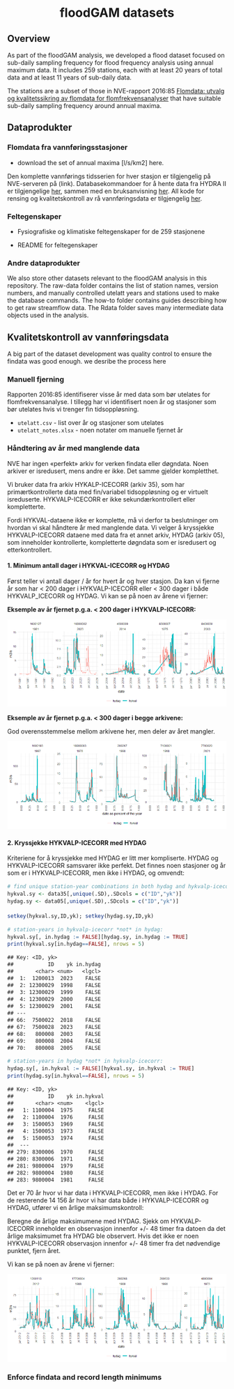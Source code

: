 
<h1 align="center">
floodGAM datasets
</h1>

## Overview

As part of the floodGAM analysis, we developed a flood dataset focused
on sub-daily sampling frequency for flood frequency analysis using
annual maximum data. It includes 259 stations, each with at least 20
years of total data and at least 11 years of sub-daily data.

The stations are a subset of those in NVE-rapport 2016:85 [Flomdata:
utvalg og kvalitetssikring av flomdata for
flomfrekvensanalyser](https://asp.bibliotekservice.no/nve/title.aspx?tkey=23147)
that have suitable sub-daily sampling frequency around annual maxima.

## Dataprodukter

### Flomdata fra vannføringsstasjoner

- download the set of annual maxima \[l/s/km2\] here.

Den komplette vannførings tidsserien for hver stasjon er tilgjengelig på
NVE-serveren på (link). Databasekommandoer for å hente data fra HYDRA II
er tilgjengelige [her](/data/raw-data/), sammen med en bruksanvisning
[her](/data/how-to/). All kode for rensing og kvalitetskontroll av rå
vannføringsdata er tilgjengelig [her](/code/data-creation/).

### Feltegenskaper

- Fysiografiske og klimatiske feltegenskaper for de 259 stasjonene

- README for feltegenskaper

### Andre dataprodukter

We also store other datasets relevant to the floodGAM analysis in this
repository. The raw-data folder contains the list of station names,
version numbers, and manually controlled utelatt years and stations used
to make the database commands. The how-to folder contains guides
describing how to get raw streamflow data. The Rdata folder saves many
intermediate data objects used in the analysis.

## Kvalitetskontroll av vannføringsdata

A big part of the dataset development was quality control to ensure the
findata was good enough. we desribe the process here

### Manuell fjerning

Rapporten 2016:85 identifiserer visse år med data som bør utelates for
flomfrekvensanalyse. I tillegg har vi identifisert noen år og stasjoner
som bør utelates hvis vi trenger fin tidsoppløsning.

- `utelatt.csv` - list over år og stasjoner som utelates
- `utelatt_notes.xlsx` - noen notater om manuelle fjernet år

### Håndtering av år med manglende data

NVE har ingen «perfekt» arkiv for verken findata eller døgndata. Noen
arkiver er isredusert, mens andre er ikke. Det samme gjelder
kompletthet.

Vi bruker data fra arkiv HYKALP-ICECORR (arkiv 35), som har
primærtkontrollerte data med fin/variabel tidsoppløsning og er virtuelt
isreduserte. HYKVALP-ICECORR er ikke sekundærkontrollert eller
kompletterte.

Fordi HYKVAL-dataene ikke er komplette, må vi derfor ta beslutninger om
hvordan vi skal håndtere år med manglende data. Vi velger å kryssjekke
HYKVALP-ICECORR dataene med data fra et annet arkiv, HYDAG (arkiv 05),
som inneholder kontrollerte, kompletterte døgndata som er isredusert og
etterkontrollert.

#### 1. Minimum antall dager i HYKVAL-ICECORR og HYDAG

Først teller vi antall dager / år for hvert år og hver stasjon. Da kan
vi fjerne år som har \< 200 dager i HYKVALP-ICECORR eller \< 300 dager i
både HYKVALP_ICECORR og HYDAG. Vi kan se på noen av årene vi fjerner:

**Eksemple av år fjernet p.g.a. \< 200 dager i HYKVALP-ICECORR:**

![](README_files/figure-gfm/unnamed-chunk-1-1.png)<!-- -->

**Eksemple av år fjernet p.g.a. \< 300 dager i begge arkivene:**

God overensstemmelse mellom arkivene her, men deler av året mangler.

![](README_files/figure-gfm/unnamed-chunk-2-1.png)<!-- -->

#### 2. Kryssjekke HYKVALP-ICECORR med HYDAG

Kriteriene for å kryssjekke med HYDAG er litt mer kompliserte. HYDAG og
HYKVALP-ICECORR samsvarer ikke perfekt. Det finnes noen stasjoner og år
som er i HYKVALP-ICECORR, men ikke i HYDAG, og omvendt:

``` r
# find unique station-year combinations in both hydag and hykvalp-icecorr:
hykval.sy <- data35[,unique(.SD),.SDcols = c("ID","yk")]
hydag.sy <- data05[,unique(.SD),.SDcols = c("ID","yk")]

setkey(hykval.sy,ID,yk); setkey(hydag.sy,ID,yk)
```

``` r
# station-years in hykvalp-icecorr *not* in hydag:
hykval.sy[, in.hydag := FALSE][hydag.sy, in.hydag := TRUE]
print(hykval.sy[in.hydag==FALSE], nrows = 5)
```

    ## Key: <ID, yk>
    ##           ID    yk in.hydag
    ##       <char> <num>   <lgcl>
    ##  1:  1200013  2023    FALSE
    ##  2: 12300029  1998    FALSE
    ##  3: 12300029  1999    FALSE
    ##  4: 12300029  2000    FALSE
    ##  5: 12300029  2001    FALSE
    ## ---                        
    ## 66:  7500022  2018    FALSE
    ## 67:  7500028  2023    FALSE
    ## 68:   800008  2003    FALSE
    ## 69:   800008  2004    FALSE
    ## 70:   800008  2005    FALSE

``` r
# station-years in hydag *not* in hykvalp-icecorr:
hydag.sy[, in.hykval := FALSE][hykval.sy, in.hykval := TRUE]
print(hydag.sy[in.hykval==FALSE], nrows = 5)
```

    ## Key: <ID, yk>
    ##           ID    yk in.hykval
    ##       <char> <num>    <lgcl>
    ##   1: 1100004  1975     FALSE
    ##   2: 1100004  1976     FALSE
    ##   3: 1500053  1969     FALSE
    ##   4: 1500053  1973     FALSE
    ##   5: 1500053  1974     FALSE
    ##  ---                        
    ## 279: 8300006  1970     FALSE
    ## 280: 8300006  1971     FALSE
    ## 281: 9800004  1979     FALSE
    ## 282: 9800004  1980     FALSE
    ## 283: 9800004  1981     FALSE

Det er 70 år hvor vi har data i HYKVALP-ICECORR, men ikke i HYDAG. For
de resterende 14 156 år hvor vi har data både i HYKVALP-ICECORR og
HYDAG, utfører vi en årlige maksimumskontroll:

Beregne de årlige maksimumene med HYDAG. Sjekk om HYKVALP-ICECORR
inneholder en observasjon innenfor +/- 48 timer fra datoen da det årlige
maksimumet fra HYDAG ble observert. Hvis det ikke er noen
HYKVALP-ICECORR observasjon innenfor +/- 48 timer fra det nødvendige
punktet, fjern året.

Vi kan se på noen av årene vi fjerner:

![](README_files/figure-gfm/unnamed-chunk-5-1.png)<!-- -->

### Enforce findata and record length minimums
